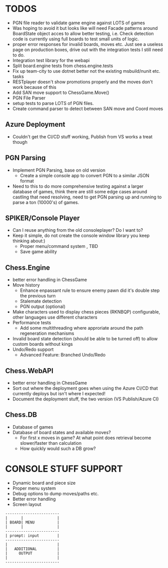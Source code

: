 # TODOS
* PGN file reader to validate game engine against LOTS of games
* Was hoping to avoid it but looks like will need Facade patterns around BoardState object acces to allow better testing, i.e. Check detection code is currently using full boards to test small units of logic.
* proper error responses for invalid boards, moves etc. Just see a useless page on production boxes, drive out with the integration tests I still need to do.
* Integration test library for the webapi
* Split board.engine tests from chess.engine.tests
* Fix up team-city to use dotnet better not the existing msbuild/nunit etc. tasks
* RESTplayer doesn't show promotions properly and the moves don't work because of this
* Add SAN move support to ChessGame.Move()
* PGN File Parser
* setup tests to parse LOTS of PGN files.
* Create command parser to detect between SAN move and Coord moves

## Azure Deployment
* Couldn't get the CI/CD stuff working, Publish from VS works a treat though


## PGN Parsing
* Implement PGN Parsing, base on old version
  * Create a simple console app to convert PGN to a similar JSON format
* Need to this to do more comprehensive testing against a larger database of games, think there are still some edge cases around castling that need resolving, need to get PGN parsing up and running to parse a ton (10000's) of games.

## SPIKER/Console Player
* Can I reuse anything from the old consoleplayer? Do I want to?
* Keep it simple, do not create the console window library you keep thinking about:)
	* Proper menu/command system , TBD
	* Save game ability

## Chess.Engine
* better error handling in ChessGame
* Move history
	* Enhance enpassant rule to ensure enemy pawn did it's double step the previous turn
	* Stalemate detection
	* PGN output (optional)
* Make characters used to display chess pieces (RKNBQP) configurable, other languages use different characters
* Performance tests
	* Add some multithreading where approriate around the path regeneration mechanisms
* Invalid board state detection (should be able to be turned off) to allow custom boards without kings
* Undo/Redo support
	* Advanced Feature: Branched Undo/Redo

## Chess.WebAPI
* better error handling in ChessGame
* Sort out where the deployment goes when using the Azure CI/CD that currently deploys but isn't where I expected!
* Document the deployment stuff, the two version (VS Publish/Azure CI)

## Chess.DB
* Database of games
* Database of board states and available moves? 
  * For first x moves in game? At what point does retrieval become slower/faster than calculation
  * How quickly would such a DB grow?


# CONSOLE STUFF SUPPORT

* Dynamic board and piece size
* Proper menu system
*	Debug options to dump moves/paths etc.
* Better error handling
* Screen layout
```
------------------------
|      |               |
| BOARD| MENU          |
|      |               |
------------------------
| prompt: input        |
------------------------
|                      |
|   ADDITIONAL         |
|     OUTPUT           |
|                      |
------------------------
```